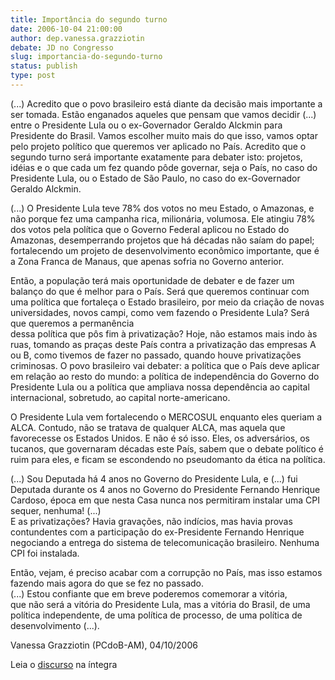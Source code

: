 ```yaml
---
title: Importância do segundo turno
date: 2006-10-04 21:00:00
author: dep.vanessa.grazziotin
debate: JD no Congresso
slug: importancia-do-segundo-turno
status: publish 
type: post
---
```


(...) Acredito que o povo brasileiro está diante da decisão mais importante a ser tomada. Estão enganados aqueles que pensam que vamos decidir (...) entre o Presidente Lula ou o ex-Governador Geraldo Alckmin para Presidente do Brasil. Vamos escolher muito mais do que isso, vamos optar pelo projeto político que queremos ver aplicado no País. Acredito que o segundo turno será importante exatamente para debater isto: projetos, idéias e o que cada um fez quando pôde governar, seja o País, no caso do Presidente Lula, ou o Estado de São Paulo, no caso do ex-Governador Geraldo Alckmin.  
  
(...) O Presidente Lula teve 78% dos votos no meu Estado, o Amazonas, e não porque fez uma campanha rica, milionária, volumosa. Ele atingiu 78% dos votos pela política que o Governo Federal aplicou no Estado do Amazonas, desemperrando projetos que há décadas não saíam do papel; fortalecendo um projeto de desenvolvimento econômico importante, que é a Zona Franca de Manaus, que apenas sofria no Governo anterior.  
  
Então, a população terá mais oportunidade de debater e de fazer um balanço do que é melhor para o País. Será que queremos continuar com uma política que fortaleça o Estado brasileiro, por meio da criação de novas universidades, novos campi, como vem fazendo o Presidente Lula? Será que queremos a permanência  
dessa política que pôs fim à privatização? Hoje, não estamos mais indo às ruas, tomando as praças deste País contra a privatização das empresas A ou B, como tivemos de fazer no passado, quando houve privatizações criminosas. O povo brasileiro vai debater: a política que o País deve aplicar em relação ao resto do mundo: a política de independência do Governo do Presidente Lula ou a política que ampliava nossa dependência ao capital internacional, sobretudo, ao capital norte-americano.  
  
O Presidente Lula vem fortalecendo o MERCOSUL enquanto eles queriam a ALCA. Contudo, não se tratava de qualquer ALCA, mas aquela que favorecesse os Estados Unidos. E não é só isso. Eles, os adversários, os tucanos, que governaram décadas este País, sabem que o debate político é ruim para eles, e ficam se escondendo no pseudomanto da ética na política.   
  
(...) Sou Deputada há 4 anos no Governo do Presidente Lula, e (...) fui Deputada durante os 4 anos no Governo do Presidente Fernando Henrique Cardoso, época em que nesta Casa nunca nos permitiram instalar uma CPI sequer, nenhuma! (...)  
E as privatizações? Havia gravações, não indícios, mas havia provas contundentes com a participação do ex-Presidente Fernando Henrique negociando a entrega do sistema de telecomunicação brasileiro. Nenhuma CPI foi instalada.  
  
Então, vejam, é preciso acabar com a corrupção no País, mas isso estamos fazendo mais agora do que se fez no passado.  
(...) Estou confiante que em breve poderemos comemorar a vitória,  
que não será a vitória do Presidente Lula, mas a vitória do Brasil, de uma política independente, de uma política de processo, de uma política de desenvolvimento (...).


Vanessa Grazziotin (PCdoB-AM), 04/10/2006 


Leia o [discurso](http://www.camara.gov.br/internet/plenario/notas/ordinari/v041006.pdf) na íntegra


